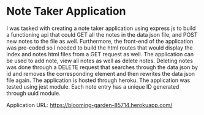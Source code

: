 # Note Taker Application

I was tasked with creating a note taker application using express js to build a functioning api that could GET all the notes in the data json file, and POST new notes to the file as well. Furthermore, the front-end of the application was pre-coded so I needed to build the html routes that would display the index and notes html files from a GET request as well. The application can be used to add note, view all notes as well as delete notes. Deleting notes was done through a DELETE request that searches through the data json by id and removes the corresponding element and then rewrites the data json file again. The application is hosted through heroku.
The application was tested using jest module. Each note entry has a unique ID generated through uuid module.

Application URL: https://blooming-garden-85714.herokuapp.com/